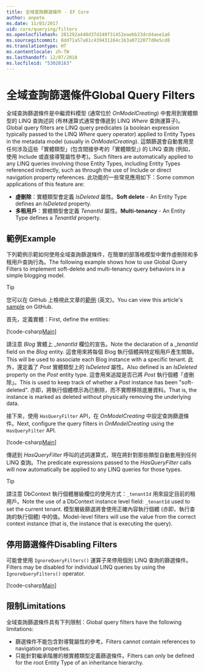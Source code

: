 ```yaml
---
title: 全域查詢篩選條件 - EF Core
author: anpete
ms.date: 11/03/2017
uid: core/querying/filters
ms.openlocfilehash: 201292a440d37d240f31452eaebb23dcd4aee1a6
ms.sourcegitcommit: 8dd71a57a01c439431164c163a0722877d0e5cd8
ms.translationtype: HT
ms.contentlocale: zh-TW
ms.lasthandoff: 12/07/2018
ms.locfileid: "53028163"
---
```

# <a name="global-query-filters"></a><span data-ttu-id="e726d-102">全域查詢篩選條件</span><span class="sxs-lookup"><span data-stu-id="e726d-102">Global Query Filters</span></span>

<span data-ttu-id="e726d-103">全域查詢篩選條件是中繼資料模型 (通常位於 *OnModelCreating*) 中套用到實體類型的 LINQ 查詢述詞 (布林運算式通常會傳遞到 LINQ *Where* 查詢運算子)。</span><span class="sxs-lookup"><span data-stu-id="e726d-103">Global query filters are LINQ query predicates (a boolean expression typically passed to the LINQ *Where* query operator) applied to Entity Types in the metadata model (usually in *OnModelCreating*).</span></span> <span data-ttu-id="e726d-104">這類篩選會自動套用至任何涉及這些「實體類型」(包含間接參考的「實體類型」) 的 LINQ 查詢 (例如，使用 Include 或直接導覽屬性參考)。</span><span class="sxs-lookup"><span data-stu-id="e726d-104">Such filters are automatically applied to any LINQ queries involving those Entity Types, including Entity Types referenced indirectly, such as through the use of Include or direct navigation property references.</span></span> <span data-ttu-id="e726d-105">此功能的一些常見應用如下：</span><span class="sxs-lookup"><span data-stu-id="e726d-105">Some common applications of this feature are:</span></span>

* <span data-ttu-id="e726d-106">**虛刪除**：實體類型會定義 *IsDeleted* 屬性。</span><span class="sxs-lookup"><span data-stu-id="e726d-106">**Soft delete** - An Entity Type defines an *IsDeleted* property.</span></span>
* <span data-ttu-id="e726d-107">**多租用戶**：實體類型會定義 *TenantId* 屬性。</span><span class="sxs-lookup"><span data-stu-id="e726d-107">**Multi-tenancy** - An Entity Type defines a *TenantId* property.</span></span>

## <a name="example"></a><span data-ttu-id="e726d-108">範例</span><span class="sxs-lookup"><span data-stu-id="e726d-108">Example</span></span>

<span data-ttu-id="e726d-109">下列範例示範如何使用全域查詢篩選條件，在簡單的部落格模型中實作虛刪除和多租用戶查詢行為。</span><span class="sxs-lookup"><span data-stu-id="e726d-109">The following example shows how to use Global Query Filters to implement soft-delete and multi-tenancy query behaviors in a simple blogging model.</span></span>

> [!TIP]
> <span data-ttu-id="e726d-110">您可以在 GitHub 上檢視此文章的[範例](https://github.com/aspnet/EntityFramework.Docs/tree/master/samples/core/QueryFilters) \(英文\)。</span><span class="sxs-lookup"><span data-stu-id="e726d-110">You can view this article's [sample](https://github.com/aspnet/EntityFramework.Docs/tree/master/samples/core/QueryFilters) on GitHub.</span></span>

<span data-ttu-id="e726d-111">首先，定義實體：</span><span class="sxs-lookup"><span data-stu-id="e726d-111">First, define the entities:</span></span>

[!code-csharp[Main](../../../samples/core/QueryFilters/Program.cs#Entities)]

<span data-ttu-id="e726d-112">請注意 _Blog_ 實體上 __tenantId_ 欄位的宣告。</span><span class="sxs-lookup"><span data-stu-id="e726d-112">Note the declaration of a __tenantId_ field on the _Blog_ entity.</span></span> <span data-ttu-id="e726d-113">這會用來將每個 Blog 執行個體與特定租用戶產生關聯。</span><span class="sxs-lookup"><span data-stu-id="e726d-113">This will be used to associate each Blog instance with a specific tenant.</span></span> <span data-ttu-id="e726d-114">此外，還定義了 _Post_ 實體類型上的 _IsDeleted_ 屬性。</span><span class="sxs-lookup"><span data-stu-id="e726d-114">Also defined is an _IsDeleted_ property on the _Post_ entity type.</span></span> <span data-ttu-id="e726d-115">這會用來追蹤是否已將 _Post_ 執行個體「虛刪除」。</span><span class="sxs-lookup"><span data-stu-id="e726d-115">This is used to keep track of whether a _Post_ instance has been "soft-deleted".</span></span> <span data-ttu-id="e726d-116">亦即，將執行個體標示為已刪除，而不實際移除底層資料。</span><span class="sxs-lookup"><span data-stu-id="e726d-116">That is, the instance is marked as deleted without physically removing the underlying data.</span></span>

<span data-ttu-id="e726d-117">接下來，使用 ```HasQueryFilter``` API，在 _OnModelCreating_ 中設定查詢篩選條件。</span><span class="sxs-lookup"><span data-stu-id="e726d-117">Next, configure the query filters in _OnModelCreating_ using the ```HasQueryFilter``` API.</span></span>

[!code-csharp[Main](../../../samples/core/QueryFilters/Program.cs#Configuration)]

<span data-ttu-id="e726d-118">傳遞到 _HasQueryFilter_ 呼叫的述詞運算式，現在將針對那些類型自動套用到任何 LINQ 查詢。</span><span class="sxs-lookup"><span data-stu-id="e726d-118">The predicate expressions passed to the _HasQueryFilter_ calls will now automatically be applied to any LINQ queries for those types.</span></span>

> [!TIP]
> <span data-ttu-id="e726d-119">請注意 DbContext 執行個體層級欄位的使用方式：```_tenantId``` 用來設定目前的租用戶。</span><span class="sxs-lookup"><span data-stu-id="e726d-119">Note the use of a DbContext instance level field: ```_tenantId``` used to set the current tenant.</span></span> <span data-ttu-id="e726d-120">模型層級篩選將會使用正確內容執行個體 (亦即，執行查詢的執行個體) 中的值。</span><span class="sxs-lookup"><span data-stu-id="e726d-120">Model-level filters will use the value from the correct context instance (that is, the instance that is executing the query).</span></span>

## <a name="disabling-filters"></a><span data-ttu-id="e726d-121">停用篩選條件</span><span class="sxs-lookup"><span data-stu-id="e726d-121">Disabling Filters</span></span>

<span data-ttu-id="e726d-122">可能會使用 ```IgnoreQueryFilters()``` 運算子來停用個別 LINQ 查詢的篩選條件。</span><span class="sxs-lookup"><span data-stu-id="e726d-122">Filters may be disabled for individual LINQ queries by using the ```IgnoreQueryFilters()``` operator.</span></span>

[!code-csharp[Main](../../../samples/core/QueryFilters/Program.cs#IgnoreFilters)]

## <a name="limitations"></a><span data-ttu-id="e726d-123">限制</span><span class="sxs-lookup"><span data-stu-id="e726d-123">Limitations</span></span>

<span data-ttu-id="e726d-124">全域查詢篩選條件具有下列限制：</span><span class="sxs-lookup"><span data-stu-id="e726d-124">Global query filters have the following limitations:</span></span>

* <span data-ttu-id="e726d-125">篩選條件不能包含對導覽屬性的參考。</span><span class="sxs-lookup"><span data-stu-id="e726d-125">Filters cannot contain references to navigation properties.</span></span>
* <span data-ttu-id="e726d-126">只能針對繼承階層的根實體類型定義篩選條件。</span><span class="sxs-lookup"><span data-stu-id="e726d-126">Filters can only be defined for the root Entity Type of an inheritance hierarchy.</span></span>
